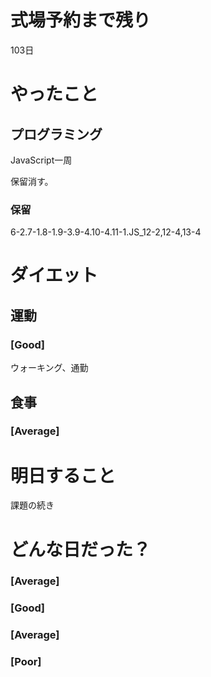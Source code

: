 # 式場予約まで残り

103日

# やったこと

## プログラミング

JavaScript一周

保留消す。

### 保留
6-2.7-1.8-1.9-3.9-4.10-4.11-1.JS_12-2,12-4,13-4

# ダイエット

## 運動 

### [Good]

ウォーキング、通勤

## 食事

### [Average]

# 明日すること

課題の続き

# どんな日だった？

### [Average]


### [Good]
### [Average]
### [Poor]
